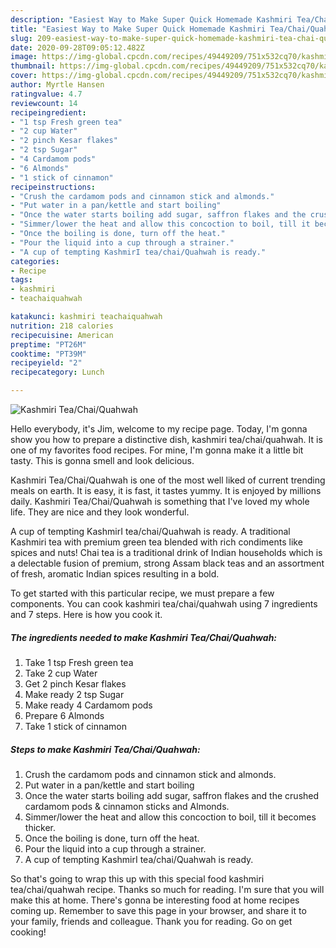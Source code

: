 ```yaml
---
description: "Easiest Way to Make Super Quick Homemade Kashmiri Tea/Chai/Quahwah"
title: "Easiest Way to Make Super Quick Homemade Kashmiri Tea/Chai/Quahwah"
slug: 209-easiest-way-to-make-super-quick-homemade-kashmiri-tea-chai-quahwah
date: 2020-09-28T09:05:12.482Z
image: https://img-global.cpcdn.com/recipes/49449209/751x532cq70/kashmiri-teachaiquahwah-recipe-main-photo.jpg
thumbnail: https://img-global.cpcdn.com/recipes/49449209/751x532cq70/kashmiri-teachaiquahwah-recipe-main-photo.jpg
cover: https://img-global.cpcdn.com/recipes/49449209/751x532cq70/kashmiri-teachaiquahwah-recipe-main-photo.jpg
author: Myrtle Hansen
ratingvalue: 4.7
reviewcount: 14
recipeingredient:
- "1 tsp Fresh green tea"
- "2 cup Water"
- "2 pinch Kesar flakes"
- "2 tsp Sugar"
- "4 Cardamom pods"
- "6 Almonds"
- "1 stick of cinnamon"
recipeinstructions:
- "Crush the cardamom pods and cinnamon stick and almonds."
- "Put water in a pan/kettle and start boiling"
- "Once the water starts boiling add sugar, saffron flakes and the crushed cardamom pods &amp; cinnamon sticks and Almonds."
- "Simmer/lower the heat and allow this concoction to boil, till it becomes thicker."
- "Once the boiling is done, turn off the heat."
- "Pour the liquid into a cup through a strainer."
- "A cup of tempting KashmirI tea/chai/Quahwah is ready."
categories:
- Recipe
tags:
- kashmiri
- teachaiquahwah

katakunci: kashmiri teachaiquahwah 
nutrition: 218 calories
recipecuisine: American
preptime: "PT26M"
cooktime: "PT39M"
recipeyield: "2"
recipecategory: Lunch

---
```



![Kashmiri Tea/Chai/Quahwah](https://img-global.cpcdn.com/recipes/49449209/751x532cq70/kashmiri-teachaiquahwah-recipe-main-photo.jpg)

Hello everybody, it's Jim, welcome to my recipe page. Today, I'm gonna show you how to prepare a distinctive dish, kashmiri tea/chai/quahwah. It is one of my favorites food recipes. For mine, I'm gonna make it a little bit tasty. This is gonna smell and look delicious.

Kashmiri Tea/Chai/Quahwah is one of the most well liked of current trending meals on earth. It is easy, it is fast, it tastes yummy. It is enjoyed by millions daily. Kashmiri Tea/Chai/Quahwah is something that I've loved my whole life. They are nice and they look wonderful.

A cup of tempting KashmirI tea/chai/Quahwah is ready. A traditional Kashmiri tea with premium green tea blended with rich condiments like spices and nuts! Chai tea is a traditional drink of Indian households which is a delectable fusion of premium, strong Assam black teas and an assortment of fresh, aromatic Indian spices resulting in a bold.


To get started with this particular recipe, we must prepare a few components. You can cook kashmiri tea/chai/quahwah using 7 ingredients and 7 steps. Here is how you cook it.

<!--inarticleads1-->

##### The ingredients needed to make Kashmiri Tea/Chai/Quahwah:

1. Take 1 tsp Fresh green tea
1. Take 2 cup Water
1. Get 2 pinch Kesar flakes
1. Make ready 2 tsp Sugar
1. Make ready 4 Cardamom pods
1. Prepare 6 Almonds
1. Take 1 stick of cinnamon




<!--inarticleads2-->

##### Steps to make Kashmiri Tea/Chai/Quahwah:

1. Crush the cardamom pods and cinnamon stick and almonds.
1. Put water in a pan/kettle and start boiling
1. Once the water starts boiling add sugar, saffron flakes and the crushed cardamom pods &amp; cinnamon sticks and Almonds.
1. Simmer/lower the heat and allow this concoction to boil, till it becomes thicker.
1. Once the boiling is done, turn off the heat.
1. Pour the liquid into a cup through a strainer.
1. A cup of tempting KashmirI tea/chai/Quahwah is ready.




So that's going to wrap this up with this special food kashmiri tea/chai/quahwah recipe. Thanks so much for reading. I'm sure that you will make this at home. There's gonna be interesting food at home recipes coming up. Remember to save this page in your browser, and share it to your family, friends and colleague. Thank you for reading. Go on get cooking!
